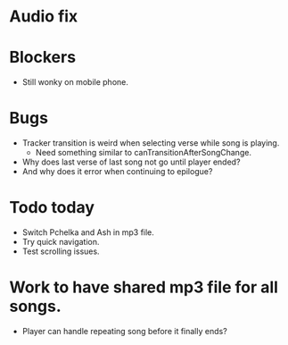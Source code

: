 # Audio fix

# Blockers
* Still wonky on mobile phone.

# Bugs
* Tracker transition is weird when selecting verse while song is playing.
    * Need something similar to canTransitionAfterSongChange.
* Why does last verse of last song not go until player ended?
* And why does it error when continuing to epilogue?

# Todo today
* Switch Pchelka and Ash in mp3 file.
* Try quick navigation.
* Test scrolling issues.

# Work to have shared mp3 file for all songs.
* Player can handle repeating song before it finally ends?
